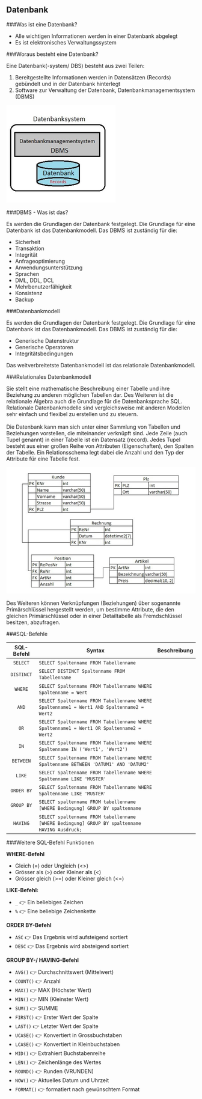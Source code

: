 Datenbank
---------

###Was ist eine Datenbank?

* Alle wichtigen Informationen werden in einer Datenbank abgelegt
* Es ist elektronisches Verwaltungssystem

###Woraus besteht eine Datenbank?

Eine Datenbank(-system/ DBS) besteht aus zwei Teilen:

1. Bereitgestellte Informationen werden in Datensätzen (Records) gebündelt und in der Datenbank hinterlegt
2. Software zur Verwaltung der Datenbank, Datenbankmanagementsystem (DBMS)

![DBS](dbs.PNG)

###DBMS - Was ist das?

Es werden die Grundlagen der Datenbank festgelegt. Die Grundlage für eine Datenbank ist das Datenbankmodell. Das DBMS ist zuständig für die:

* Sicherheit
* Transaktion
* Integrität
* Anfrageoptimierung
* Anwendungsunterstützung
* Sprachen
* DML, DDL, DCL
* Mehrbenutzerfähigkeit
* Konsistenz
* Backup

###Datenbankmodell

Es werden die Grundlagen der Datenbank festgelegt. Die Grundlage für eine Datenbank ist das Datenbankmodell. Das DBMS ist zuständig für die:

* Generische Datenstruktur
* Generische Operatoren
* Integritätsbedingungen

Das weitverbreitetste Datenbankmodell ist das relationale Datenbankmodell.

###Relationales Datenbankmodell

Sie stellt eine mathematische Beschreibung einer Tabelle und ihre Beziehung zu anderen möglichen Tabellen dar. Des Weiteren ist die relationale Algebra auch die Grundlage für die Datenbanksprache SQL. Relationale Datenbankmodelle sind vergleichsweise mit anderen Modellen sehr einfach und flexibel zu erstellen und zu steuern. <br><br>
Die Datenbank kann man sich unter einer Sammlung von Tabellen und Beziehungen vorstellen, die miteinander verknüpft sind. Jede Zeile (auch Tupel genannt) in einer Tabelle ist ein Datensatz (record). Jedes Tupel besteht aus einer großen Reihe von Attributen (Eigenschaften), den Spalten der Tabelle. Ein Relationsschema legt dabei die Anzahl und den Typ der Attribute für eine Tabelle fest.

![relationale DB](relationaledb.PNG)

Des Weiteren können Verknüpfungen (Beziehungen) über sogenannte Primärschlüssel hergestellt werden, um bestimme Attribute, die den gleichen Primärschlüssel oder in einer Detailtabelle als Fremdschlüssel besitzen, abzufragen.

###SQL-Befehle

| SQL-Befehl | Syntax | Beschreibung |
| :----------: | ------ | ------------ |
| `SELECT`     | `SELECT Spaltenname FROM Tabellenname` |  |
| `DISTINCT` | `SELECT DISTINCT Spaltenname FROM Tabellenname` |  |
| `WHERE` | `SELECT Spaltenname FROM Tabellenname WHERE Spaltenname = Wert` |  |
| `AND` | `SELECT Spaltenname FROM Tabellenname WHERE Spaltenname1 = Wert1 AND Spaltenname2 = Wert2` |  |
| `OR` | `SELECT Spaltenname FROM Tabellenname WHERE Spaltenname1 = Wert1 OR Spaltenname2 = Wert2` |  |
| `IN` | `SELECT Spaltenname FROM Tabellenname WHERE Spaltenname IN ('Wert1', 'Wert2')` |  |
| `BETWEEN` | `SELECT Spaltenname FROM Tabellenname WHERE Spaltenname BETWEEN 'DATUM1' AND 'DATUM2'` |  |
| `LIKE` | `SELECT Spaltenname FROM Tabellenname WHERE Spaltenname LIKE 'MUSTER'` |  |
| `ORDER BY` | `SELECT Spaltenname FROM Tabellenname WHERE Spaltenname LIKE 'MUSTER'` |  |
| `GROUP BY` | `SELECT spaltenname FROM tabellenname [WHERE Bedingung] GROUP BY spaltenname` |  |
| `HAVING` | `SELECT spaltenname FROM tabellenname [WHERE Bedingung] GROUP BY spaltenname HAVING Ausdruck;` |  |

###Weitere SQL-Befehl Funktionen

**WHERE-Befehl**
* Gleich (=) oder Ungleich (<>)
* Grösser als (>) oder Kleiner als (<)
* Grösser gleich (>=) oder Kleiner gleich (<=)

**LIKE-Befehl:**
* `_` :point_right: Ein beliebiges Zeichen
* `%` :point_right: Eine beliebige Zeichenkette

**ORDER BY-Befehl**
* `ASC` :point_right: Das Ergebnis wird aufsteigend sortiert
* `DESC` :point_right: Das Ergebnis wird absteigend sortiert

**GROUP BY-/ HAVING-Befehl**
* `AVG()` :point_right: Durchschnittswert (Mittelwert)
* `COUNT()` :point_right: Anzahl
* `MAX()` :point_right: MAX (Höchster Wert)
* `MIN()` :point_right: MIN (Kleinster Wert)
* `SUM()` :point_right: SUMME
* `FIRST()` :point_right: Erster Wert der Spalte
* `LAST()` :point_right: Letzter Wert der Spalte
* `UCASE()` :point_right: Konvertiert in Grossbuchstaben
* `LCASE()` :point_right: Konvertiert in Kleinbuchstaben
* `MID()` :point_right: Extrahiert Buchstabenreihe
* `LEN()` :point_right: Zeichenlänge des Wertes
* `ROUND()` :point_right: Runden (VRUNDEN)
* `NOW()` :point_right: Aktuelles Datum und Uhrzeit
* `FORMAT()` :point_right: formatiert nach gewünschtem Format
